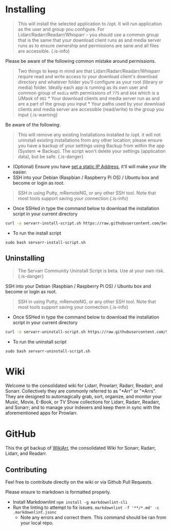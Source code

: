 # Installing

> This will install the selected application to /opt. It will run application as the user and group you configure.
> For Lidarr/Radarr/Readarr/Whisparr - you should use a common group that is the same that your download client runs as and media server runs as to ensure ownership and permissions are sane and all files are accessible.
{.is-info}

Please be aware of the following common mistake around permissions.

> Two things to keep in mind are that Lidarr/Radarr/Readarr/Whisparr require read and write access to your download client's download directory and whatever folder you'll configure as your root (library or media) folder.
> Ideally each app is running as its own user and common group of `media` with permissions of `775` and `664` which is a UMask of `002`
> \* Your download clients and media server run as and are a part of the group you input
> \* Your paths used by your download clients and media server are accessible (read/write) to the group you input
{.is-warning}

Be aware of the following:

> This will remove any existing Installations installed to /opt. it will not uninstall existing installations from any other location; please ensure you have a backup of your settings using Backup from within the app (System => Backup). The script won't delete your settings (application data), but be safe.
{.is-danger}

- (Optional) Ensure you have [set a static IP Address](https://www.cyberciti.biz/faq/add-configure-set-up-static-ip-address-on-debianlinux/), it'll will make your life easier.
- SSH into your Debian (Raspbian / Raspberry Pi OS) / Ubuntu box and become or login as root.

> SSH in using Putty, mRemoteNG, or any other SSH tool. Note that most tools support saving your connection.{.is-info}

- Once SSHed in type the command below to download the installation script in your current directory

```bash
curl -o servarr-install-script.sh https://raw.githubusercontent.com/Servarr/Wiki/master/servarr/servarr-install-script.sh
```

- To run the install script

```shell
sudo bash servarr-install-script.sh
```

## Uninstalling

> The Servarr Community Uninstall Script is beta. Use at your own risk.{.is-danger}

SSH into your Debian (Raspbian / Raspberry Pi OS) / Ubuntu box and become or login as root.

> SSH in using Putty, mRemoteNG, or any other SSH tool. Note that most tools support saving your connection.{.is-info}

- Once SSHed in type the command below to download the installation script in your current directory

```bash
curl -o servarr-uninstall-script.sh https://raw.githubusercontent.com/Servarr/Wiki/master/servarr/servarr-uninstall-script.sh
```

- To run the uninstall script

```shell
sudo bash servarr-uninstall-script.sh
```

# Wiki

Welcome to the consolidated wiki for Lidarr, Prowlarr, Radarr, Readarr, and Sonarr. Collectively they are commonly referred to as "\*Arr" or "\*Arrs". They are designed to automagically grab, sort, organize, and monitor your Music, Movie, E-Book, or TV Show collections for Lidarr, Radarr, Readarr, and Sonarr; and to manage your indexers and keep them in sync with the aforementioned apps for Prowlarr.

# GitHub

This the git backup of [WikiArr](https://wikijs.servarr.com/), the consolidated Wiki for Sonarr, Radarr, Lidarr, and Readarr.

## Contributing

Feel free to contribute directly on the wiki or via Github Pull Requests.

Please ensure to markdown is formatted properly.

- Install Markdownlint `npm install -g markdownlint-cli`
- Run the linting to attempt to fix issues. `markdownlint -f '**/*.md' -c .markdownlint.jsonc`
  - Note any errors and correct them. This command should be ran from your local repo.
